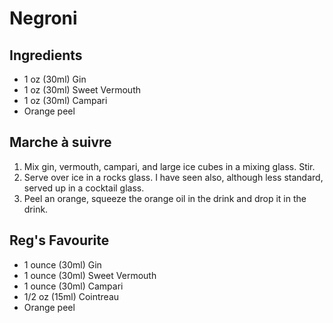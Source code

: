 # Negroni

## Ingredients

* 1 oz (30ml) Gin
* 1 oz (30ml) Sweet Vermouth
* 1 oz (30ml) Campari
* Orange peel

## Marche à suivre

1. Mix gin, vermouth, campari, and large ice cubes in a mixing glass. Stir.
2. Serve over ice in a rocks glass. I have seen also, although less standard,
   served up in a cocktail glass.
3. Peel an orange, squeeze the orange oil in the drink and drop it in the
   drink.

## Reg's Favourite

* 1 ounce (30ml) Gin
* 1 ounce (30ml) Sweet Vermouth
* 1 ounce (30ml) Campari
* 1/2 oz (15ml) Cointreau
* Orange peel

